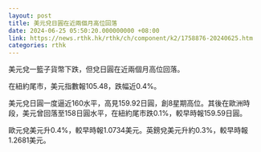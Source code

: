```yaml
---
layout: post
title: 美元兌日圓在近兩個月高位回落
date: 2024-06-25 05:50:20.000000000 +08:00
link: https://news.rthk.hk/rthk/ch/component/k2/1758876-20240625.htm
categories: rthk
---
```


美元兌一籃子貨幣下跌，但兌日圓在近兩個月高位回落。

在紐約尾市，美元指數報105.48，跌幅近0.4%。

美元兌日圓一度逼近160水平，高見159.92日圓，創8星期高位。其後在歐洲時段，美元曾回落至158日圓水平，在紐約尾市跌0.1%，較早時報159.59日圓。

歐元兌美元升0.4%，較早時報1.0734美元。英鎊兌美元升約0.3%，較早時報1.2681美元。
